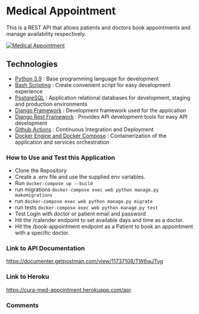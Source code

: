 # Medical Appointment
This is a REST API that allows patients and doctors book appointments and manage availability respectively.


[![Medical Appointment](https://github.com/Resa-Obamwonyi/med_appointment/workflows/Med%20Appointment/badge.svg)](https://github.com/Resa-Obamwonyi/med_appointment/actions)

## Technologies

* [Python 3.9](https://python.org) : Base programming language for development
* [Bash Scripting](https://www.codecademy.com/learn/learn-the-command-line/modules/bash-scripting) : Create convenient script for easy development experience
* [PostgreSQL](https://www.postgresql.org/) : Application relational databases for development, staging and production environments
* [Django Framework](https://www.djangoproject.com/) : Development framework used for the application
* [Django Rest Framework](https://www.django-rest-framework.org/) : Provides API development tools for easy API development
* [Github Actions](https://docs.github.com/en/free-pro-team@latest/actions) : Continuous Integration and Deployment
* [Docker Engine and Docker Compose](https://www.docker.com/) : Containerization of the application and services orchestration

### How to Use and Test this Application
- Clone the Repository
- Create a .env file and use the supplied env variables.
- Run `docker-compose up --build`
- run migrations `docker-compose exec web python manage.py makemigrations`
- run `docker-compose exec web python manage.py migrate`
- run tests `docker-compose exec web python manage.py test`
- Test Login with doctor or patient email and password
- Hit the /calender endpoint to set available days and time as a doctor.
- Hit the /book-appointment endpoint as a Patient to book an appointment with a specific doctor.

### Link to API Documentation
https://documenter.getpostman.com/view/11737108/TW6wJTvg

### Link to Heroku
https://cura-med-appointment.herokuapp.com/api
### Comments